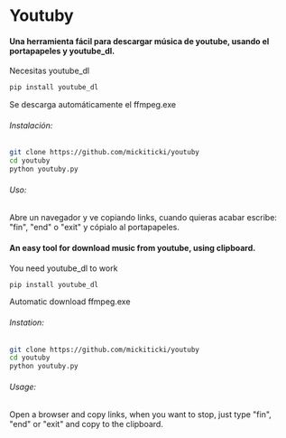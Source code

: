 # Youtuby

#### Una herramienta fácil para descargar música de youtube, usando el portapapeles y youtube_dl.

Necesitas youtube_dl

```bash
pip install youtube_dl
```

Se descarga automáticamente el ffmpeg.exe
###### Instalación:

```bash
git clone https://github.com/mickiticki/youtuby
cd youtuby
python youtuby.py
```
###### Uso:

Abre un navegador y ve copiando links, cuando quieras acabar escribe: "fin", "end" o "exit" y cópialo al portapapeles.


#### An easy tool for download music from youtube, using clipboard.


You need youtube_dl to work

```bash
pip install youtube_dl
```
Automatic download ffmpeg.exe
###### Instation:

```bash
git clone https://github.com/mickiticki/youtuby
cd youtuby
python youtuby.py
```
###### Usage:

Open a browser and copy links, when you want to stop, just type "fin", "end" or "exit" and copy to the clipboard.
